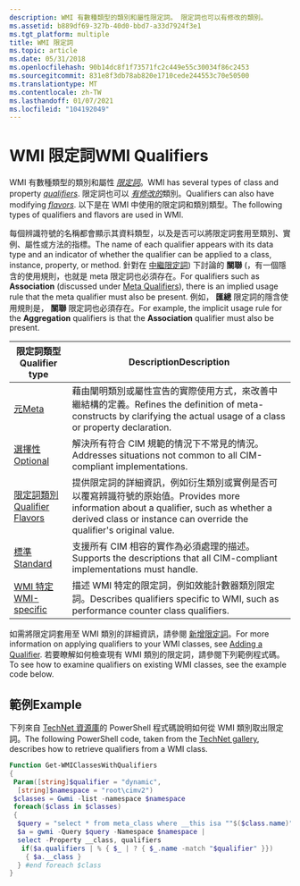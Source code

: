 ```yaml
---
description: WMI 有數種類型的類別和屬性限定詞。 限定詞也可以有修改的類別。
ms.assetid: b889df69-327b-40d0-bbd7-a33d7924f3e1
ms.tgt_platform: multiple
title: WMI 限定詞
ms.topic: article
ms.date: 05/31/2018
ms.openlocfilehash: 90b14dc8f1f73571fc2c449e55c30034f86c2453
ms.sourcegitcommit: 831e8f3db78ab820e1710cede244553c70e50500
ms.translationtype: MT
ms.contentlocale: zh-TW
ms.lasthandoff: 01/07/2021
ms.locfileid: "104192049"
---
```

# <a name="wmi-qualifiers"></a><span data-ttu-id="3b185-104">WMI 限定詞</span><span class="sxs-lookup"><span data-stu-id="3b185-104">WMI Qualifiers</span></span>

<span data-ttu-id="3b185-105">WMI 有數種類型的類別和屬性 [*限定詞*](gloss-q.md)。</span><span class="sxs-lookup"><span data-stu-id="3b185-105">WMI has several types of class and property [*qualifiers*](gloss-q.md).</span></span> <span data-ttu-id="3b185-106">限定詞也可以 [*有修改的*](gloss-f.md)類別。</span><span class="sxs-lookup"><span data-stu-id="3b185-106">Qualifiers can also have modifying [*flavors*](gloss-f.md).</span></span> <span data-ttu-id="3b185-107">以下是在 WMI 中使用的限定詞和類別類型。</span><span class="sxs-lookup"><span data-stu-id="3b185-107">The following types of qualifiers and flavors are used in WMI.</span></span>

<span data-ttu-id="3b185-108">每個辨識符號的名稱都會顯示其資料類型，以及是否可以將限定詞套用至類別、實例、屬性或方法的指標。</span><span class="sxs-lookup"><span data-stu-id="3b185-108">The name of each qualifier appears with its data type and an indicator of whether the qualifier can be applied to a class, instance, property, or method.</span></span> <span data-ttu-id="3b185-109">針對在 [中繼限定詞](meta-qualifiers.md)) 下討論的 **關聯** (，有一個隱含的使用規則，也就是 meta 限定詞也必須存在。</span><span class="sxs-lookup"><span data-stu-id="3b185-109">For qualifiers such as **Association** (discussed under [Meta Qualifiers](meta-qualifiers.md)), there is an implied usage rule that the meta qualifier must also be present.</span></span> <span data-ttu-id="3b185-110">例如， **匯總** 限定詞的隱含使用規則是， **關聯** 限定詞也必須存在。</span><span class="sxs-lookup"><span data-stu-id="3b185-110">For example, the implicit usage rule for the **Aggregation** qualifiers is that the **Association** qualifier must also be present.</span></span>



| <span data-ttu-id="3b185-111">限定詞類型</span><span class="sxs-lookup"><span data-stu-id="3b185-111">Qualifier type</span></span>                              | <span data-ttu-id="3b185-112">Description</span><span class="sxs-lookup"><span data-stu-id="3b185-112">Description</span></span>                                                                                                                           |
|---------------------------------------------|---------------------------------------------------------------------------------------------------------------------------------------|
| [<span data-ttu-id="3b185-113">元</span><span class="sxs-lookup"><span data-stu-id="3b185-113">Meta</span></span>](meta-qualifiers.md)                 | <span data-ttu-id="3b185-114">藉由闡明類別或屬性宣告的實際使用方式，來改善中繼結構的定義。</span><span class="sxs-lookup"><span data-stu-id="3b185-114">Refines the definition of meta-constructs by clarifying the actual usage of a class or property declaration.</span></span>                          |
| [<span data-ttu-id="3b185-115">選擇性</span><span class="sxs-lookup"><span data-stu-id="3b185-115">Optional</span></span>](optional-qualifiers.md)         | <span data-ttu-id="3b185-116">解決所有符合 CIM 規範的情況下不常見的情況。</span><span class="sxs-lookup"><span data-stu-id="3b185-116">Addresses situations not common to all CIM-compliant implementations.</span></span>                                                                 |
| [<span data-ttu-id="3b185-117">限定詞類別</span><span class="sxs-lookup"><span data-stu-id="3b185-117">Qualifier Flavors</span></span>](qualifier-flavors.md)  | <span data-ttu-id="3b185-118">提供限定詞的詳細資訊，例如衍生類別或實例是否可以覆寫辨識符號的原始值。</span><span class="sxs-lookup"><span data-stu-id="3b185-118">Provides more information about a qualifier, such as whether a derived class or instance can override the qualifier's original value.</span></span> |
| [<span data-ttu-id="3b185-119">標準</span><span class="sxs-lookup"><span data-stu-id="3b185-119">Standard</span></span>](standard-qualifiers.md)         | <span data-ttu-id="3b185-120">支援所有 CIM 相容的實作為必須處理的描述。</span><span class="sxs-lookup"><span data-stu-id="3b185-120">Supports the descriptions that all CIM-compliant implementations must handle.</span></span>                                                         |
| [<span data-ttu-id="3b185-121">WMI 特定</span><span class="sxs-lookup"><span data-stu-id="3b185-121">WMI-specific</span></span>](wmi-specific-qualifiers.md) | <span data-ttu-id="3b185-122">描述 WMI 特定的限定詞，例如效能計數器類別限定詞。</span><span class="sxs-lookup"><span data-stu-id="3b185-122">Describes qualifiers specific to WMI, such as performance counter class qualifiers.</span></span>                                                   |



 

<span data-ttu-id="3b185-123">如需將限定詞套用至 WMI 類別的詳細資訊，請參閱 [新增限定詞](adding-a-qualifier.md)。</span><span class="sxs-lookup"><span data-stu-id="3b185-123">For more information on applying qualifiers to your WMI classes, see [Adding a Qualifier](adding-a-qualifier.md).</span></span> <span data-ttu-id="3b185-124">若要瞭解如何檢查現有 WMI 類別的限定詞，請參閱下列範例程式碼。</span><span class="sxs-lookup"><span data-stu-id="3b185-124">To see how to examine qualifiers on existing WMI classes, see the example code below.</span></span>

## <a name="example"></a><span data-ttu-id="3b185-125">範例</span><span class="sxs-lookup"><span data-stu-id="3b185-125">Example</span></span>

<span data-ttu-id="3b185-126">下列來自 [TechNet 資源庫](https://Gallery.TechNet.Microsoft.Com/Get-WMI-Class-qualifiers-239970e7)的 PowerShell 程式碼說明如何從 WMI 類別取出限定詞。</span><span class="sxs-lookup"><span data-stu-id="3b185-126">The following PowerShell code, taken from the [TechNet gallery](https://Gallery.TechNet.Microsoft.Com/Get-WMI-Class-qualifiers-239970e7), describes how to retrieve qualifiers from a WMI class.</span></span>


```PowerShell
Function Get-WMIClassesWithQualifiers 
{ 
 Param([string]$qualifier = "dynamic", 
  [string]$namespace = "root\cimv2") 
 $classes = Gwmi -list -namespace $namespace 
 foreach($class in $classes) 
 { 
  $query = "select * from meta_class where __this isa ""$($class.name)"" " 
  $a = gwmi -Query $query -Namespace $namespace |  
  select -Property __class, qualifiers 
   if($a.qualifiers | % { $_ | ? { $_.name -match "$qualifier" }}) 
    { $a.__class } 
  } #end foreach $class 
} 
```



 

 



